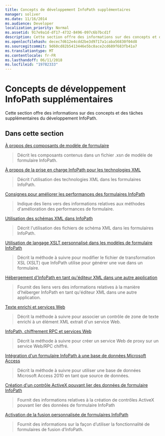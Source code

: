 ```yaml
---
title: Concepts de développement InfoPath supplémentaires
manager: soliver
ms.date: 11/16/2014
ms.audience: Developer
localization_priority: Normal
ms.assetid: 917e9a1d-df17-4732-8496-097c6b7bcd1f
description: Cette section offre des informations sur des concepts et des tâches supplémentaires du développement InfoPath.
ms.openlocfilehash: decec7d612e4cdd2be3d9717a1caba56830f04d8
ms.sourcegitcommit: 9d60cd82b5413446e5bc8ace2cd689f683fb41a7
ms.translationtype: MT
ms.contentlocale: fr-FR
ms.lasthandoff: 06/11/2018
ms.locfileid: "19782333"
---
```

# <a name="additional-infopath-development-concepts"></a>Concepts de développement InfoPath supplémentaires

Cette section offre des informations sur des concepts et des tâches supplémentaires du développement InfoPath.
  
## <a name="in-this-section"></a>Dans cette section

[À propos des composants de modèle de formulaire](about-form-template-components.md)
  
> Décrit les composants contenus dans un fichier .xsn de modèle de formulaire InfoPath.
    
[À propos de la prise en charge InfoPath pour les technologies XML](about-infopath-support-for-xml-technologies.md)
  
> Décrit l'utilisation des technologies XML dans les formulaires InfoPath.
    
[Consignes pour améliorer les performances des formulaires InfoPath](guidelines-for-improving-the-performance-of-infopath-forms.md)
  
> Indique des liens vers des informations relatives aux méthodes d'amélioration des performances de formulaire.
    
[Utilisation des schémas XML dans InfoPath](working-with-xml-schemas-in-infopath.md)
  
> Décrit l'utilisation des fichiers de schéma XML dans les formulaires InfoPath.
    
[Utilisation de langage XSLT personnalisé dans les modèles de formulaire InfoPath](using-custom-xslt-in-infopath-form-templates.md)
  
> Décrit la méthode à suivre pour modifier le fichier de transformation XSL (XSLT) que InfoPath utilise pour générer une vue dans un formulaire.
    
[Hébergement d'InfoPath en tant qu'éditeur XML dans une autre application](hosting-infopath-as-an-xml-editor-in-another-application.md)
  
> Fournit des liens vers des informations relatives à la manière d'héberger InfoPath en tant qu'éditeur XML dans une autre application.
    
[Texte enrichi et services Web](rich-text-and-web-services.md)
  
> Décrit la méthode à suivre pour associer un contrôle de zone de texte enrichi à un élément XML extrait d'un service Web.
    
[InfoPath, chiffrement RPC et services Web](infopath-rpc-encoding-and-web-services.md)
  
> Décrit la méthode à suivre pour créer un service Web de proxy sur un service Web/RPC chiffré.
    
[Intégration d'un formulaire InfoPath à une base de données Microsoft Access](integrate-an-infopath-form-with-a-microsoft-access-database.md)
  
> Décrit la méthode à suivre pour utiliser une base de données Microsoft Access 2010 en tant que source de données.
    
[Création d'un contrôle ActiveX pouvant lier des données de formulaire InfoPath](create-an-activex-control-that-can-bind-to-infopath-form-data.md)
  
> Fournit des informations relatives à la création de contrôles ActiveX pouvant lier des données de formulaire InfoPath
    
[Activation de la fusion personnalisée de formulaires InfoPath](enable-custom-merging-of-infopath-forms.md)
  
> Fournit des informations sur la façon d’utiliser la fonctionnalité de formulaires de fusion d’InfoPath.
    


